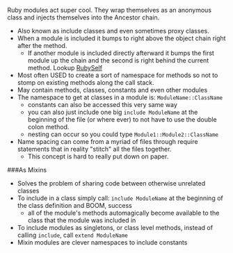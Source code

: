 Ruby modules act super cool. They wrap themselves as an anonymous class and injects themselves into the Ancestor chain.

* Also known as include classes and even sometimes proxy classes.
* When a module is included it bumps to right above the object chain right after the method.
  * If another module is included directly afterward it bumps the first module up the chain and the second is right behind the current method. Lookup [RubySelf][1]
* Most often USED to create a sort of namespace for methods so not to stomp on existing methods along the call stack.
* May contain methods, classes, constants and even other modules
* The namespace to get at classes in a module is: `ModuleName::ClassName`
  * constants can also be accessed this very same way
  * you can also just include one big `include ModuleName` at the beginning of the file (or where ever) to not have to use the double colon method.
  * nesting can occur so you could type `Module1::Module2::ClassName`
* Name spacing can come from a myriad of files through require statements that in reality "stitch" all the files together.
  * This concept is hard to really put down on paper.

###As Mixins

* Solves the problem of sharing code between otherwise unrelated classes
* To include in a class simply call: `include ModuleName` at the beginning of the class definition and BOOM, success
  * all of the module's methods automagically become available to the class that the module was included in
* To include modules as singletons, or class level methods, instead of calling `include`, call `extend ModuleName`
* Mixin modules are clever namespaces to include constants

[1]: /RubySelf